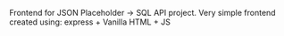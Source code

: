 Frontend for JSON Placeholder -> SQL API project.
Very simple frontend created using:
express + Vanilla HTML + JS